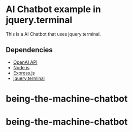 # AI Chatbot example in jquery.terminal 

This is a AI Chatbot that uses jquery.terminal. 

## Dependencies 

- [OpenAI API](https://platform.openai.com/docs/concepts)
- [Node.js](https://nodejs.org/)
- [Express.js](https://expressjs.com/)
- [jquery.terminal](https://github.com/jcubic/jquery.terminal)
# being-the-machine-chatbot
# being-the-machine-chatbot
